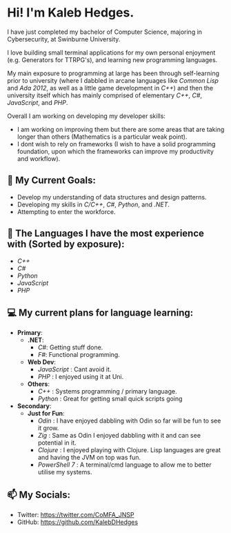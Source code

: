 # Hi! I'm Kaleb Hedges.

I have just completed my bachelor of Computer Science, majoring in Cybersecurity, at Swinburne University.

I love building small terminal applications for my own personal enjoyment (e.g. Generators for TTRPG's), and learning new programming languages.

My main exposure to programming at large has been through self-learning prior to university (where I dabbled in arcane languages like *Common Lisp* and *Ada 2012*, as well as a little game development in *C++*) and then the university itself which has mainly comprised of elementary *C++*, *C#*, *JavaScript*, and *PHP*.

Overall I am working on developing my developer skills:
- I am working on improving them but there are some areas that are taking longer than others (Mathematics is a particular weak point).
- I dont wish to rely on frameworks (I wish to have a solid programming foundation, upon which the frameworks can improve my productivity and workflow).

## 🌱 My Current Goals:
- Develop my understanding of data structures and design patterns.
- Developing my skills in *C/C++*, *C#*, *Python*, and *.NET*.
- Attempting to enter the workforce.

## 🔭 The Languages I have the most experience with (Sorted by exposure):
- _C++_
- _C#_
- _Python_
- _JavaScript_
- _PHP_

## 💻 My current plans for language learning:
- **Primary**:
  - **.NET**:
    - _C#_: Getting stuff done.
    - _F#_: Functional programming.
  - **Web Dev**:
    - _JavaScript_ : Cant avoid it.
    - _PHP_ : I enjoyed using it at Uni.
  - **Others**:
    - _C++_ : Systems programming / primary language.
    - _Python_ : Great for getting small quick scripts going
- **Secondary**:
  - **Just for Fun**:
    - _Odin_ : I have enjoyed dabbling with Odin so far will be fun to see it grow.
    - _Zig_ : Same as Odin I enjoyed dabbling with it and can see potential in it.
    - _Clojure_ : I enjoyed playing with Clojure. Lisp languages are great and having the JVM on top was fun.
    - _PowerShell 7_ : A terminal/cmd language to allow me to better utilise my systems.

## 📫 My Socials:
- Twitter: https://twitter.com/CoMFA_JNSP
- GitHub: https://github.com/KalebDHedges
